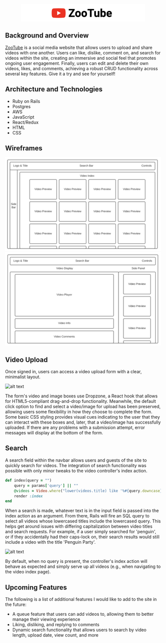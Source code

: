 <div align="center">
    <img width="400" src="./app/assets/images/logo.png">
</div>

## Background and Overview 
[ZooTube](https://zootube.herokuapp.com/#/) is a social media website that allows users to upload and share videos with one another. Users can like, dislike, comment on, and search for videos within the site, creating an immersive and social feel that promotes ongoing user engagement. Finally, users can edit and delete their own videos, likes, and comments, achieving a robust CRUD functionality across several key features. Give it a try and see for yourself!

## Architecture and Technologies
* Ruby on Rails
* Postgres
* AWS
* JavaScript
* React/Redux
* HTML
* CSS

## Wireframes
![](./app/assets/images/wireframes1.jpeg)
![](./app/assets/images/wireframes2.jpeg)


## Video Upload
Once signed in, users can access a video upload form with a clear, minimalist layout.

![alt text](https://github.com/AdamKlimmek/ZooTube/blob/master/app/assets/images/video_upload.png "Video Upload Form")

The form's video and image boxes use Dropzone, a React hook that allows for HTML5-compliant drag-and-drop functionality. Meanwhile, the default click option to find and select a video/image for upload has been preserved, allowing users some flexibility in how they choose to complete the form. Some basic CSS styling provides visual cues indicating to the user that they can interact with these boxes and, later, that a video/image has successfully uploaded. If there are any problems with a submission attempt, error messages will display at the bottom of the form.

## Search
A search field within the navbar allows users and guests of the site to quickly search for videos. The integration of search functionality was possible with only minor tweaks to the video controller's index action.

```ruby
def index(query = "")
    query = params['query'] || ""
    @videos = Video.where("lower(videos.title) like '%#{query.downcase}%'")
    render :index
end
```

When a search is made, whatever text is in the input field is passed into the index action as an argument. From there, Rails will fire an SQL query to select all videos whose lowercased titles include the lowercased query. This helps get around issues with differing capitalization between video titles and search requests. For example, if a user simply searched for 'penguin', or if they accidentally had their caps-lock on, their search results would still include a video with the title 'Penguin Party'. 

![alt text](https://github.com/AdamKlimmek/ZooTube/blob/master/app/assets/images/search_func.png "Search Functionality")

By default, when no query is present, the controller's index action will behave as expected and simply serve up all videos (e.g., when navigating to the video index page).

## Upcoming Features
The following is a list of additional features I would like to add to the site in the future:
* A queue feature that users can add videos to, allowing them to better manage their viewing experience
* Liking, disliking, and replying to comments
* Dynamic search functionality that allows users to search by video length, upload date, view count, and more
